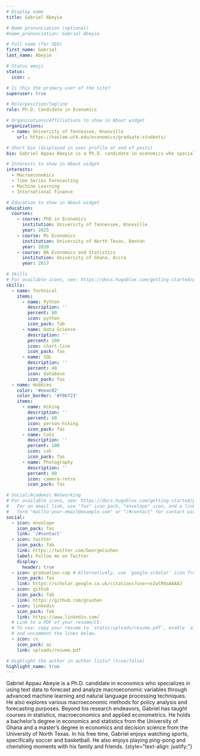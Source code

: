 ```yaml
---
# Display name
title: Gabriel Abeyie

# Name pronunciation (optional)
#name_pronunciation: Gabriel Abeyie

# Full name (for SEO)
first_name: Gabriel
last_name: Abeyie

# Status emoji
status:
  icon: ☕️

# Is this the primary user of the site?
superuser: true

# Role/position/tagline
role: Ph.D. Candidate in Economics

# Organizations/Affiliations to show in About widget
organizations:
  - name: University of Tennessee, Knoxville
    url: https://haslam.utk.edu/economics/graduate-students/

# Short bio (displayed in user profile at end of posts)
bio: Gabriel Appau Abeyie is a Ph.D. candidate in economics who specializes in using text data to forecast and analyze macroeconomic variables through advanced machine learning and natural language processing techniques. He also explores various macroeconomic methods for policy analysis and forecasting purposes. Beyond his research endeavors, Gabriel has taught courses in statistics, macroeconomics and applied econometrics. He holds a bachelor’s degree in economics and statistics from the University of Ghana and a master’s degree in economics and decision science from the University of North Texas. In his free time, Gabriel enjoys watching sports, specifically soccer and basketball. He also enjoys playing ping-pong and cherishing moments with his family and friends.

# Interests to show in About widget
interests:
  - Macroeconomics
  - Time Series Forecasting
  - Machine Learning
  - International Finance

# Education to show in About widget
education:
  courses:
    - course: PhD in Economics
      institution: University of Tennessee, Knoxville
      year: 2025
    - course: Ms Economics
      institution: University of North Texas, Denton
      year: 2020
    - course: BA Economics and Statistics
      institution: University of Ghana, Accra
      year: 2017

# Skills
# For available icons, see: https://docs.hugoblox.com/getting-started/page-builder/#icons
skills:
  - name: Technical
    items:
      - name: Python
        description: ''
        percent: 80
        icon: python
        icon_pack: fab
      - name: Data Science
        description: ''
        percent: 100
        icon: chart-line
        icon_pack: fas
      - name: SQL
        description: ''
        percent: 40
        icon: database
        icon_pack: fas
  - name: Hobbies
    color: '#eeac02'
    color_border: '#f0bf23'
    items:
      - name: Hiking
        description: ''
        percent: 60
        icon: person-hiking
        icon_pack: fas
      - name: Cats
        description: ''
        percent: 100
        icon: cat
        icon_pack: fas
      - name: Photography
        description: ''
        percent: 80
        icon: camera-retro
        icon_pack: fas

# Social/Academic Networking
# For available icons, see: https://docs.hugoblox.com/getting-started/page-builder/#icons
#   For an email link, use "fas" icon pack, "envelope" icon, and a link in the
#   form "mailto:your-email@example.com" or "/#contact" for contact widget.
social:
  - icon: envelope
    icon_pack: fas
    link: '/#contact'
  - icon: twitter
    icon_pack: fab
    link: https://twitter.com/GeorgeCushen
    label: Follow me on Twitter
    display:
      header: true
  - icon: graduation-cap # Alternatively, use `google-scholar` icon from `ai` icon pack
    icon_pack: fas
    link: https://scholar.google.co.uk/citations?user=sIwtMXoAAAAJ
  - icon: github
    icon_pack: fab
    link: https://github.com/gcushen
  - icon: linkedin
    icon_pack: fab
    link: https://www.linkedin.com/
  # Link to a PDF of your resume/CV.
  # To use: copy your resume to `static/uploads/resume.pdf`, enable `ai` icons in `params.yaml`,
  # and uncomment the lines below.
  - icon: cv
    icon_pack: ai
    link: uploads/resume.pdf

# Highlight the author in author lists? (true/false)
highlight_name: true
---
```


Gabriel Appau Abeyie is a Ph.D. candidate in economics who specializes in using text data to forecast and analyze macroeconomic variables through advanced machine learning and natural language processing techniques. He also explores various macroeconomic methods for policy analysis and forecasting purposes. Beyond his research endeavors, Gabriel has taught courses in statistics, macroeconomics and applied econometrics. He holds a bachelor’s degree in economics and statistics from the University of Ghana and a master’s degree in economics and decision science from the University of North Texas. In his free time, Gabriel enjoys watching sports, specifically soccer and basketball. He also enjoys playing ping-pong and cherishing moments with his family and friends.
{style="text-align: justify;"}
